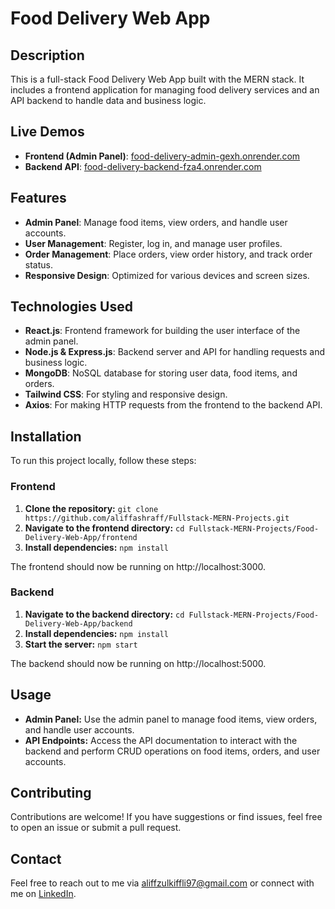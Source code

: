 # Food Delivery Web App

## Description

This is a full-stack Food Delivery Web App built with the MERN stack. It includes a frontend application for managing food delivery services and an API backend to handle data and business logic.

## Live Demos

- **Frontend (Admin Panel)**: [food-delivery-admin-gexh.onrender.com](https://food-delivery-admin-gexh.onrender.com)
- **Backend API**: [food-delivery-backend-fza4.onrender.com](https://food-delivery-backend-fza4.onrender.com)

## Features

- **Admin Panel**: Manage food items, view orders, and handle user accounts.
- **User Management**: Register, log in, and manage user profiles.
- **Order Management**: Place orders, view order history, and track order status.
- **Responsive Design**: Optimized for various devices and screen sizes.

## Technologies Used

- **React.js**: Frontend framework for building the user interface of the admin panel.
- **Node.js & Express.js**: Backend server and API for handling requests and business logic.
- **MongoDB**: NoSQL database for storing user data, food items, and orders.
- **Tailwind CSS**: For styling and responsive design.
- **Axios**: For making HTTP requests from the frontend to the backend API.

## Installation

To run this project locally, follow these steps:

### Frontend

1. **Clone the repository:** `git clone https://github.com/aliffashraff/Fullstack-MERN-Projects.git`
2. **Navigate to the frontend directory:** `cd Fullstack-MERN-Projects/Food-Delivery-Web-App/frontend`
3. **Install dependencies:** `npm install`

The frontend should now be running on http://localhost:3000.

### Backend

1. **Navigate to the backend directory:** `cd Fullstack-MERN-Projects/Food-Delivery-Web-App/backend`
2. **Install dependencies:** `npm install`
3. **Start the server:** `npm start`

The backend should now be running on http://localhost:5000.

## Usage

- **Admin Panel:** Use the admin panel to manage food items, view orders, and handle user accounts.
- **API Endpoints:** Access the API documentation to interact with the backend and perform CRUD operations on food items, orders, and user accounts.

## Contributing
Contributions are welcome! If you have suggestions or find issues, feel free to open an issue or submit a pull request.

## Contact
Feel free to reach out to me via [aliffzulkiffli97@gmail.com](mailto:aliffzulkiffli97@gmail.com) or connect with me on [LinkedIn](https://www.linkedin.com/in/aliff-ashraff/).

